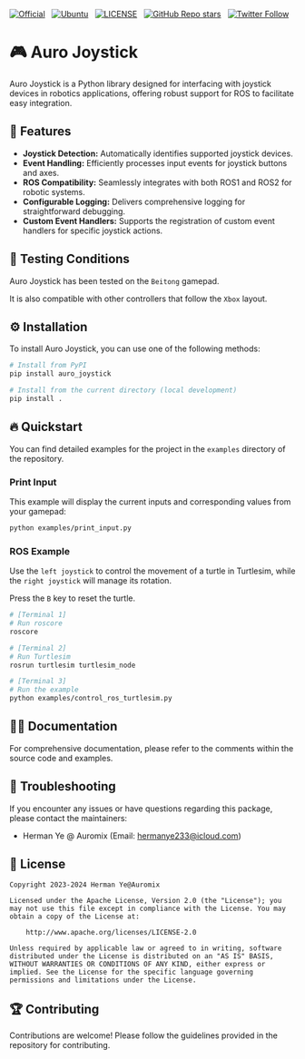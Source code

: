 [![Official](https://img.shields.io/badge/Official%20-Auromix-blue?style=flat&logo=world&logoColor=white)](https://github.com/Auromix) &nbsp;
[![Ubuntu](https://img.shields.io/badge/Ubuntu-20.04-green)](https://ubuntu.com/) &nbsp;
[![LICENSE](https://img.shields.io/badge/license-Apache--2.0-informational)](https://github.com/Auromix/auro_joystick/blob/ros2-humble/LICENSE) &nbsp;
[![GitHub Repo stars](https://img.shields.io/github/stars/Auromix/auro_joystick?style=social)](https://github.com/Auromix/auro_joystick/stargazers) &nbsp;
[![Twitter Follow](https://img.shields.io/twitter/follow/Hermanye233?style=social)](https://twitter.com/Hermanye233) &nbsp;

# 🎮 Auro Joystick

Auro Joystick is a Python library designed for interfacing with joystick devices in robotics applications, offering robust support for ROS to facilitate easy integration.

## 🚀 Features

- **Joystick Detection:** Automatically identifies supported joystick devices.
- **Event Handling:** Efficiently processes input events for joystick buttons and axes.
- **ROS Compatibility:** Seamlessly integrates with both ROS1 and ROS2 for robotic systems.
- **Configurable Logging:** Delivers comprehensive logging for straightforward debugging.
- **Custom Event Handlers:** Supports the registration of custom event handlers for specific joystick actions.

## 🧪 Testing Conditions

Auro Joystick has been tested on the `Beitong` gamepad.

It is also compatible with other controllers that follow the `Xbox` layout.

## ⚙️ Installation

To install Auro Joystick, you can use one of the following methods:

```bash
# Install from PyPI
pip install auro_joystick
```

```bash
# Install from the current directory (local development)
pip install .
```

## 🔥 Quickstart

You can find detailed examples for the project in the `examples` directory of the repository.

### Print Input

This example will display the current inputs and corresponding values from your gamepad:

```bash
python examples/print_input.py
```

### ROS Example

Use the `left joystick` to control the movement of a turtle in Turtlesim, while the `right joystick` will manage its rotation.

Press the `B` key to reset the turtle.

```bash
# [Terminal 1]
# Run roscore
roscore
```

```bash
# [Terminal 2]
# Run Turtlesim
rosrun turtlesim turtlesim_node
```

```bash
# [Terminal 3]
# Run the example
python examples/control_ros_turtlesim.py
```

## 🧑‍💻 Documentation

For comprehensive documentation, please refer to the comments within the source code and examples.

## 🙋 Troubleshooting

If you encounter any issues or have questions regarding this package, please contact the maintainers:

- Herman Ye @ Auromix (Email: <hermanye233@icloud.com>)

## 📜 License

```text
Copyright 2023-2024 Herman Ye@Auromix

Licensed under the Apache License, Version 2.0 (the "License"); you may not use this file except in compliance with the License. You may obtain a copy of the License at:

    http://www.apache.org/licenses/LICENSE-2.0

Unless required by applicable law or agreed to in writing, software distributed under the License is distributed on an "AS IS" BASIS, WITHOUT WARRANTIES OR CONDITIONS OF ANY KIND, either express or implied. See the License for the specific language governing permissions and limitations under the License.
```

## 🏆 Contributing

Contributions are welcome! Please follow the guidelines provided in the repository for contributing.
